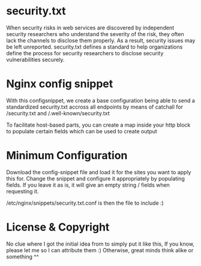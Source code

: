 # security.txt

When security risks in web services are discovered by independent security researchers who understand the severity of the risk, 
they often lack the channels to disclose them properly. As a result, security issues may be left unreported. 
security.txt defines a standard to help organizations define the process for security researchers to disclose security vulnerabilities securely.

# Nginx config snippet
With this configsnippet, we create a base configuration being able to send a standardized security.txt accross all endpoints
by means of catchall for /security.txt and /.well-known/security.txt

To facilitate host-based parts, you can create a map inside your http block to populate certain fields which can be used to create output

# Minimum Configuration
Download the config-snippet file and load it for the sites you want to apply this for.
Change the snippet and configure it appropriately by populating fields.
If you leave it as is, it will give an empty string / fields when requesting it.

/etc/nginx/snippets/security.txt.conf is then the file to include :)

# License & Copyright
No clue where I got the initial idea from to simply put it like this, If you know, please let me so I can attribute them :) Otherwise, great minds think alike or something ^^

